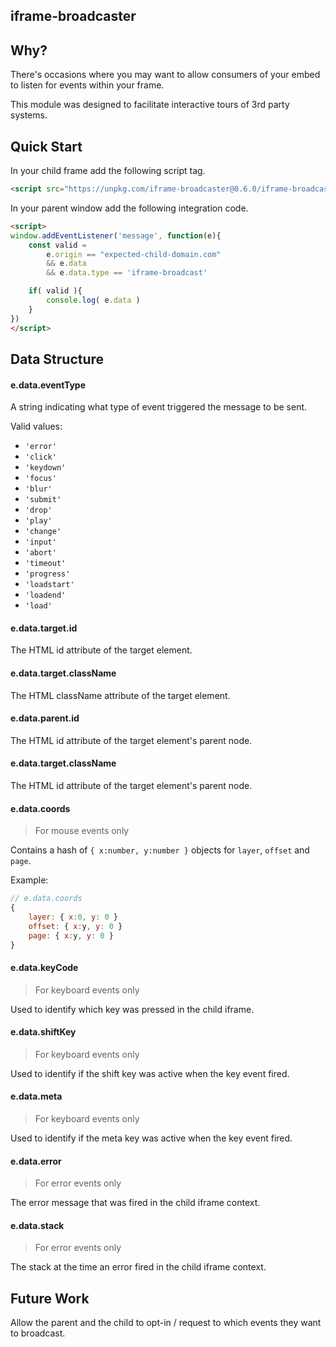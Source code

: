 iframe-broadcaster
------------------

Why?
----

There's occasions where you may want to allow consumers of your embed to listen for events within your frame.

This module was designed to facilitate interactive tours of 3rd party systems.

Quick Start
-----------

In your child frame add the following script tag.

```html
<script src="https://unpkg.com/iframe-broadcaster@0.6.0/iframe-broadcaster.min.js"></script>
```

In your parent window add the following integration code.

```html
<script>
window.addEventListener('message', function(e){
    const valid = 
        e.origin == "expected-child-domain.com"
        && e.data 
        && e.data.type == 'iframe-broadcast'

    if( valid ){
        console.log( e.data )
    }
})
</script>
```

Data Structure
--------------

#### e.data.eventType

A string indicating what type of event triggered the message to be sent.

Valid values:

- `'error'`
- `'click'`
- `'keydown'`
- `'focus'`
- `'blur'`
- `'submit'`
- `'drop'`
- `'play'`
- `'change'`
- `'input'`
- `'abort'`
- `'timeout'`
- `'progress'`
- `'loadstart'`
- `'loadend'`
- `'load'`

#### e.data.target.id

The HTML id attribute of the target element.


#### e.data.target.className

The HTML className attribute of the target element.

#### e.data.parent.id

The HTML id attribute of the target element's parent node.


#### e.data.target.className

The HTML id attribute of the target element's parent node.

#### e.data.coords

> For mouse events only

Contains a hash of `{ x:number, y:number }` objects for `layer`, `offset` and `page`.

Example: 

```js
// e.data.coords
{
    layer: { x:0, y: 0 }
    offset: { x:y, y: 0 }
    page: { x:y, y: 0 }
}
```


#### e.data.keyCode

> For keyboard events only

Used to identify which key was pressed in the child iframe.


#### e.data.shiftKey

> For keyboard events only

Used to identify if the shift key was active when the key event fired.


#### e.data.meta

> For keyboard events only

Used to identify if the meta key was active when the key event fired.


#### e.data.error

> For error events only

The error message that was fired in the child iframe context.


#### e.data.stack

> For error events only

The stack at the time an error fired in the child iframe context.

Future Work
-----------

Allow the parent and the child to opt-in / request to which events they want to broadcast.